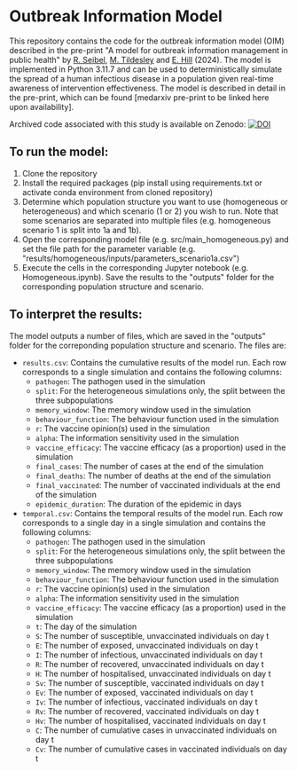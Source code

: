 # Outbreak Information Model

This repository contains the code for the outbreak information model (OIM) described in the pre-print "A model for outbreak information management in public health" by [R. Seibel](https://warwick.ac.uk/fac/sci/mathsys/people/students/mathsysii/seibel/), [M. Tildesley](https://warwick.ac.uk/fac/sci/lifesci/people/mtildesley/) and [E. Hill](https://edmhill.github.io) (2024). The model is implemented in Python 3.11.7 and can be used to deterministically simulate the spread of a human infectious disease in a population given real-time awareness of intervention effectiveness. The model is described in detail in the pre-print, which can be found [medarxiv pre-print to be linked here upon availability].

Archived code associated with this study is available on Zenodo: [![DOI](https://zenodo.org/badge/DOI/10.5281/zenodo.10519963.svg)](https://doi.org/10.5281/zenodo.10519963)

## To run the model:
1. Clone the repository
2. Install the required packages (pip install using requirements.txt or activate conda environment from cloned repository)
3. Determine which population structure you want to use (homogeneous or heterogeneous) and which scenario (1 or 2) you wish to run. Note that some scenarios are separated into multiple files (e.g. homogeneous scenario 1 is split into 1a and 1b).
4. Open the corresponding model file (e.g. src/main_homogeneous.py) and set the file path for the parameter variable (e.g. "results/homogeneous/inputs/parameters_scenario1a.csv")
5. Execute the cells in the corresponding Jupyter notebook (e.g. Homogeneous.ipynb). Save the results to the "outputs" folder for the corresponding population structure and scenario.

## To interpret the results:
The model outputs a number of files, which are saved in the "outputs" folder for the correponding population structure and scenario. The files are:
* `results.csv`: Contains the cumulative results of the model run. Each row corresponds to a single simulation and contains the following columns:
    * `pathogen`: The pathogen used in the simulation
    * `split`: For the heterogeneous simulations only, the split between the three subpopulations
    * `memory_window`: The memory window used in the simulation
    * `behaviour_function`: The behaviour function used in the simulation
    * `r`: The vaccine opinion(s) used in the simulation
    * `alpha`: The information sensitivity used in the simulation
    * `vaccine_efficacy`: The vaccine efficacy (as a proportion) used in the simulation
    * `final_cases`: The number of cases at the end of the simulation
    * `final_deaths`: The number of deaths at the end of the simulation
    * `final_vaccinated`: The number of vaccinated individuals at the end of the simulation
    * `epidemic_duration`: The duration of the epidemic in days
* `temporal.csv`: Contains the temporal results of the model run. Each row corresponds to a single day in a single simulation and contains the following columns:
    * `pathogen`: The pathogen used in the simulation
    * `split`: For the heterogeneous simulations only, the split between the three subpopulations
    * `memory_window`: The memory window used in the simulation
    * `behaviour_function`: The behaviour function used in the simulation
    * `r`: The vaccine opinion(s) used in the simulation
    * `alpha`: The information sensitivity used in the simulation
    * `vaccine_efficacy`: The vaccine efficacy (as a proportion) used in the simulation
    * `t`: The day of the simulation
    * `S`: The number of susceptible, unvaccinated individuals on day t
    * `E`: The number of exposed, unvaccinated individuals on day t
    * `I`: The number of infectious, unvaccinated individuals on day t
    * `R`: The number of recovered, unvaccinated individuals on day t
    * `H`: The number of hospitalised, unvaccinated individuals on day t
    * `Sv`: The number of susceptible, vaccinated individuals on day t
    * `Ev`: The number of exposed, vaccinated individuals on day t
    * `Iv`: The number of infectious, vaccinated individuals on day t
    * `Rv`: The number of recovered, vaccinated individuals on day t
    * `Hv`: The number of hospitalised, vaccinated individuals on day t
    * `C`: The number of cumulative cases in unvaccinated individuals on day t
    * `Cv`: The number of cumulative cases in vaccinated individuals on day t
